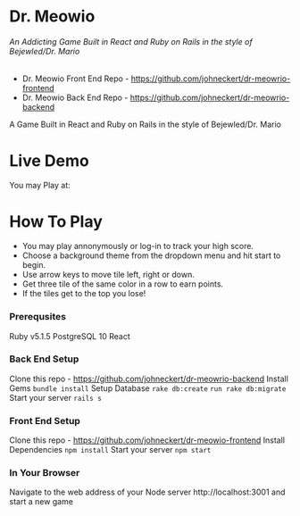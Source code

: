 # Dr. Meowio
###### An Addicting Game Built in React and Ruby on Rails in the style of Bejewled/Dr. Mario

* Dr. Meowio Front End Repo - https://github.com/johneckert/dr-meowrio-frontend 
* Dr. Meowio Back End Repo - https://github.com/johneckert/dr-meowrio-backend

A Game Built in React and Ruby on Rails in the style of Bejewled/Dr. Mario

# Live Demo
You may Play at: 

# How To Play

* You may play annonymously or log-in to track your high score.  
* Choose a background theme from the dropdown menu and hit start to begin.
* Use arrow keys to move tile left, right or down.
* Get three tile of the same color in a row to earn points.
* If the tiles get to the top you lose!

### Prerequsites

 Ruby v5.1.5
 PostgreSQL 10
 React


### Back End Setup

Clone this repo - https://github.com/johneckert/dr-meowrio-backend
Install Gems
```bundle install```
Setup Database
```rake db:create```
```run rake db:migrate```
Start your server
```rails s```


### Front End Setup

Clone this repo - https://github.com/johneckert/dr-meowio-frontend
Install Dependencies
```npm install```
Start your server
```npm start```

### In Your Browser
Navigate to the web address of your Node server http://localhost:3001 and start a new game


